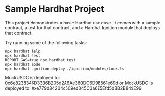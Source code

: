 # Sample Hardhat Project

This project demonstrates a basic Hardhat use case. It comes with a sample contract, a test for that contract, and a Hardhat Ignition module that deploys that contract.

Try running some of the following tasks:

```shell
npx hardhat help
npx hardhat test
REPORT_GAS=true npx hardhat test
npx hardhat node
npx hardhat ignition deploy ./ignition/modules/Lock.ts
```
MockUSDC is deployed to: 0x6e8238346D3336B205d2A6Ae360DC6D9B561e69d
or
MockUSDC is deployed to: 0xe779d84204c509ed345C3a6E5Efd5dBB2B849E99